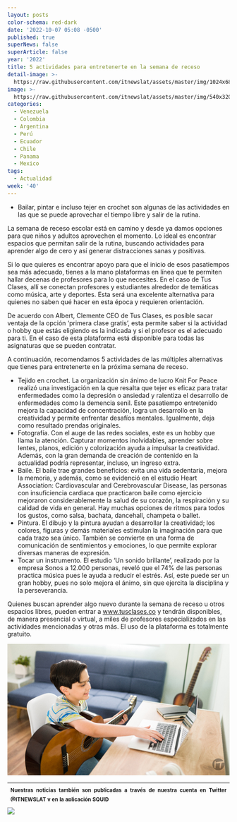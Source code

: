 ```yaml
---
layout: posts
color-schema: red-dark
date: '2022-10-07 05:08 -0500'
published: true
superNews: false
superArticle: false
year: '2022'
title: 5 actividades para entretenerte en la semana de receso
detail-image: >-
  https://raw.githubusercontent.com/itnewslat/assets/master/img/1024x680/aprendiendo-guitarra-g.jpg
image: >-
  https://raw.githubusercontent.com/itnewslat/assets/master/img/540x320/aprendiendo-guitarra-p.jpg
categories:
  - Venezuela
  - Colombia
  - Argentina
  - Perú
  - Ecuador
  - Chile
  - Panama
  - Mexico
tags:
  - Actualidad
week: '40'
---
```

- Bailar, pintar e incluso tejer en crochet son algunas de las actividades en las que se puede aprovechar el tiempo libre y salir de la rutina.

La semana de receso escolar está en camino y desde ya damos opciones para que niños y adultos aprovechen el momento. Lo ideal es encontrar espacios que permitan salir de la rutina, buscando actividades para aprender algo de cero y así generar distracciones sanas y positivas.

Si lo que quieres es encontrar apoyo para que el inicio de esos pasatiempos sea más adecuado, tienes a la mano plataformas en línea que te permiten hallar decenas de profesores para lo que necesites. En el caso de Tus Clases, allí se conectan profesores y estudiantes alrededor de temáticas como música, arte y deportes. Esta será una excelente alternativa para quienes no saben qué hacer en esta época y requieren orientación.

De acuerdo con Albert, Clemente CEO de Tus Clases, es posible sacar ventaja de la opción ‘primera clase gratis’, esta permite saber si la actividad o hobby que estás eligiendo es la indicada y si el profesor es el adecuado para ti. En el caso de esta plataforma está disponible para todas las asignaturas que se pueden contratar.

A continuación, recomendamos 5 actividades de las múltiples alternativas que tienes para entretenerte en la próxima semana de receso.

- Tejido en crochet. La organización sin ánimo de lucro Knit For Peace realizó una investigación en la que resalta que tejer es eficaz para tratar enfermedades como la depresión o ansiedad y ralentiza el desarrollo de enfermedades como la demencia senil. Este pasatiempo entretenido mejora la capacidad de concentración, logra un desarrollo en la creatividad y permite enfrentar desafíos mentales. Igualmente, deja como resultado prendas originales.
- Fotografía. Con el auge de las redes sociales, este es un hobby que llama la atención. Capturar momentos inolvidables, aprender sobre lentes, planos, edición y colorización ayuda a impulsar la creatividad. Además, con la gran demanda de creación de contenido en la actualidad podría representar, incluso, un ingreso extra.
- Baile. El baile trae grandes beneficios: evita una vida sedentaria, mejora la memoria, y además, como se evidenció en el estudio Heart Association: Cardiovascular and Cerebrovascular Disease, las personas con insuficiencia cardiaca que practicaron baile como ejercicio mejoraron considerablemente la salud de su corazón, la respiración y su calidad de vida en general. Hay muchas opciones de ritmos para todos los gustos, como salsa, bachata, dancehall, champeta o ballet.
- Pintura. El dibujo y la pintura ayudan a desarrollar la creatividad; los colores, figuras y demás materiales estimulan la imaginación para que cada trazo sea único. También se convierte en una forma de comunicación de sentimientos y emociones, lo que permite explorar diversas maneras de expresión.
- Tocar un instrumento. El estudio ‘Un sonido brillante’, realizado por la empresa Sonos a 12.000 personas, reveló que el 74% de las personas practica música pues le ayuda a reducir el estrés. Así, este puede ser un gran hobby, pues no solo mejora el ánimo, sin que ejercita la disciplina y la perseverancia.


Quienes buscan aprender algo nuevo durante la semana de receso u otros espacios libres, pueden entrar a www.tusclases.co y tendrán disponibles, de manera presencial o virtual, a miles de profesores especializados en las actividades mencionadas y otras más. El uso de la plataforma es totalmente gratuito.

![](https://raw.githubusercontent.com/itnewslat/assets/master/img/540x320/aprendiendo-guitarra-p.jpg)

<table style="height: 42px;" width="569">
<tbody>
<tr>
<td style="text-align: justify;"><sub><strong>Nuestras noticias también son publicadas a través de nuestra cuenta en Twitter <a href="https://twitter.com/itnewslat?lang=es">@ITNEWSLAT</a> y en la aplicación <a href="https://squidapp.co/en/">SQUID</a></strong></sub></td>
</tr>
</tbody>
</table>

<img src="https://tracker.metricool.com/c3po.jpg?hash=56f88a41e39ab42c063cc51676587a04"/>


